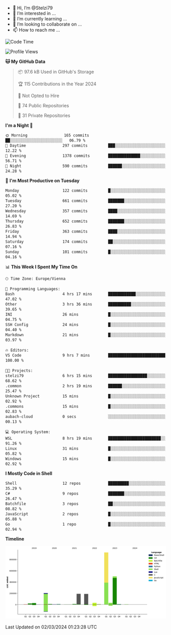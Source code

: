 - 👋 Hi, I’m @Stelzi79
- 👀 I’m interested in ...
- 🌱 I’m currently learning ...
- 💞️ I’m looking to collaborate on ...
- 📫 How to reach me ...

<!--START_SECTION:waka-->
![Code Time](http://img.shields.io/badge/Code%20Time-950%20hrs%2041%20mins-blue)

![Profile Views](http://img.shields.io/badge/Profile%20Views-0-blue)

**🐱 My GitHub Data** 

> 📦 97.6 kB Used in GitHub's Storage 
 > 
> 🏆 115 Contributions in the Year 2024
 > 
> 🚫 Not Opted to Hire
 > 
> 📜 74 Public Repositories 
 > 
> 🔑 31 Private Repositories 
 > 
**I'm a Night 🦉** 

```text
🌞 Morning                165 commits         ██░░░░░░░░░░░░░░░░░░░░░░░   06.79 % 
🌆 Daytime                297 commits         ███░░░░░░░░░░░░░░░░░░░░░░   12.22 % 
🌃 Evening                1378 commits        ██████████████░░░░░░░░░░░   56.71 % 
🌙 Night                  590 commits         ██████░░░░░░░░░░░░░░░░░░░   24.28 % 
```
📅 **I'm Most Productive on Tuesday** 

```text
Monday                   122 commits         █░░░░░░░░░░░░░░░░░░░░░░░░   05.02 % 
Tuesday                  661 commits         ███████░░░░░░░░░░░░░░░░░░   27.20 % 
Wednesday                357 commits         ████░░░░░░░░░░░░░░░░░░░░░   14.69 % 
Thursday                 652 commits         ███████░░░░░░░░░░░░░░░░░░   26.83 % 
Friday                   363 commits         ████░░░░░░░░░░░░░░░░░░░░░   14.94 % 
Saturday                 174 commits         ██░░░░░░░░░░░░░░░░░░░░░░░   07.16 % 
Sunday                   101 commits         █░░░░░░░░░░░░░░░░░░░░░░░░   04.16 % 
```


📊 **This Week I Spent My Time On** 

```text
🕑︎ Time Zone: Europe/Vienna

💬 Programming Languages: 
Bash                     4 hrs 17 mins       ████████████░░░░░░░░░░░░░   47.02 % 
Other                    3 hrs 36 mins       ██████████░░░░░░░░░░░░░░░   39.65 % 
INI                      26 mins             █░░░░░░░░░░░░░░░░░░░░░░░░   04.75 % 
SSH Config               24 mins             █░░░░░░░░░░░░░░░░░░░░░░░░   04.40 % 
Markdown                 21 mins             █░░░░░░░░░░░░░░░░░░░░░░░░   03.97 % 

🔥 Editors: 
VS Code                  9 hrs 7 mins        █████████████████████████   100.00 % 

🐱‍💻 Projects: 
stelzi79                 6 hrs 15 mins       █████████████████░░░░░░░░   68.62 % 
.common                  2 hrs 19 mins       ██████░░░░░░░░░░░░░░░░░░░   25.47 % 
Unknown Project          15 mins             █░░░░░░░░░░░░░░░░░░░░░░░░   02.92 % 
.commons                 15 mins             █░░░░░░░░░░░░░░░░░░░░░░░░   02.83 % 
aubach-cloud             0 secs              ░░░░░░░░░░░░░░░░░░░░░░░░░   00.13 % 

💻 Operating System: 
WSL                      8 hrs 19 mins       ███████████████████████░░   91.26 % 
Linux                    31 mins             █░░░░░░░░░░░░░░░░░░░░░░░░   05.82 % 
Windows                  15 mins             █░░░░░░░░░░░░░░░░░░░░░░░░   02.92 % 
```

**I Mostly Code in Shell** 

```text
Shell                    12 repos            █████████░░░░░░░░░░░░░░░░   35.29 % 
C#                       9 repos             ███████░░░░░░░░░░░░░░░░░░   26.47 % 
Batchfile                3 repos             ██░░░░░░░░░░░░░░░░░░░░░░░   08.82 % 
JavaScript               2 repos             █░░░░░░░░░░░░░░░░░░░░░░░░   05.88 % 
Go                       1 repo              █░░░░░░░░░░░░░░░░░░░░░░░░   02.94 % 
```



**Timeline**

![Lines of Code chart](https://raw.githubusercontent.com/Stelzi79/Stelzi79/main/assets/bar_graph.png)


 Last Updated on 02/03/2024 01:23:28 UTC
<!--END_SECTION:waka-->

<!---
Stelzi79/Stelzi79 is a ✨ special ✨ repository because its `README.md` (this file) appears on your GitHub profile.
You can click the Preview link to take a look at your changes.
--->
